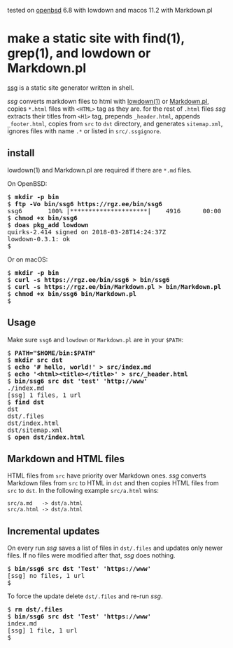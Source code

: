 <p class="small">tested on <a href="/openbsd/">openbsd</a> 6.8 with lowdown and macos 11.2 with Markdown.pl</p>

# make a static site with find(1), grep(1), and lowdown or Markdown.pl

[ssg](/bin/ssg6) is a static site generator written in shell.

_ssg_ converts markdown files to html with
[lowdown(1)](https://kristaps.bsd.lv/lowdown/) or
[Markdown.pl](https://daringfireball.net/projects/markdown/), copies
`*.html` files with `<HTML>` tag as they are. for the rest of `.html`
files _ssg_ extracts their titles from `<H1>` tag, prepends
`_header.html`, appends `_footer.html`, copies from `src` to `dst`
directory, and generates `sitemap.xml`, ignores files with name `.*` or
listed in `src/.ssgignore`.

## install

lowdown(1) and Markdown.pl are required if there are `*.md` files.

On OpenBSD:

<pre>
$ <b>mkdir -p bin</b>
$ <b>ftp -Vo bin/ssg6 https://rgz.ee/bin/ssg6</b>
ssg6       100% |*********************|    4916      00:00
$ <b>chmod +x bin/ssg6</b>
$ <b>doas pkg_add lowdown</b>
quirks-2.414 signed on 2018-03-28T14:24:37Z
lowdown-0.3.1: ok
$
</pre>

Or on macOS:

<pre>
$ <b>mkdir -p bin</b>
$ <b>curl -s https://rgz.ee/bin/ssg6 > bin/ssg6</b>
$ <b>curl -s https://rgz.ee/bin/Markdown.pl > bin/Markdown.pl</b>
$ <b>chmod +x bin/ssg6 bin/Markdown.pl</b>
$
</pre>

## Usage

Make sure `ssg6` and `lowdown` or `Markdown.pl` are in your `$PATH`:

<pre>
$ <b>PATH="$HOME/bin:$PATH"</b>
$ <b>mkdir src dst</b>
$ <b>echo '# hello, world!' > src/index.md</b>
$ <b>echo '&lt;html&gt;&lt;title&gt;&lt;/title&gt;' > src/_header.html</b>
$ <b>bin/ssg6 src dst 'test' 'http://www'</b>
./index.md
[ssg] 1 files, 1 url
$ <b>find dst</b>
dst
dst/.files
dst/index.html
dst/sitemap.xml
$ <b>open dst/index.html</b>
</pre>

## Markdown and HTML files

HTML files from `src` have priority over Markdown ones. _ssg_ converts
Markdown files from `src` to HTML in `dst` and then copies HTML files
from `src` to `dst`. In the following example `src/a.html` wins:

    src/a.md   -> dst/a.html
    src/a.html -> dst/a.html

## Incremental updates

On every run _ssg_ saves a list of files in `dst/.files` and updates
only newer files. If no files were modified after that, _ssg_ does
nothing.

<pre>
$ <b>bin/ssg6 src dst 'Test' 'https://www'</b>
[ssg] no files, 1 url
$
</pre>

To force the update delete `dst/.files` and re-run _ssg_.

<pre>
$ <b>rm dst/.files</b>
$ <b>bin/ssg6 src dst 'Test' 'https://www'</b>
index.md
[ssg] 1 file, 1 url
$
</pre>
